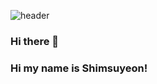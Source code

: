 
![header](https://capsule-render.vercel.app/api?type=slice&color=#89CFF0&height=300&section=header&text=Shimsuyeon&fontSize=90)
### Hi there 👋
### Hi my name is Shimsuyeon!
<!--
**Shimsuyeon/Shimsuyeon** is a ✨ _special_ ✨ repository because its `README.md` (this file) appears on your GitHub profile.

Here are some ideas to get you started:

- 🔭 I’m currently working on ...
- 🌱 I’m currently learning ...
- 👯 I’m looking to collaborate on ...
- 🤔 I’m looking for help with ...
- 💬 Ask me about ...
- 📫 How to reach me: ...
- 😄 Pronouns: ...
- ⚡ Fun fact: ...
-->
